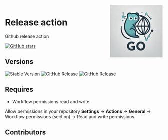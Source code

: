 <img align=right width="168" src="docs/gouef_logo.png">

# Release action
Github release action

[![GitHub stars](https://img.shields.io/github/stars/gouef/github-lib-template?style=social)](https://github.com/gouef/github-lib-template/stargazers)

## Versions
![Stable Version](https://img.shields.io/github/v/release/gouef/github-lib-template?label=Stable&labelColor=green)
![GitHub Release](https://img.shields.io/github/v/release/gouef/github-lib-template?label=RC&include_prereleases&filter=*rc*&logoSize=diago)
![GitHub Release](https://img.shields.io/github/v/release/gouef/github-lib-template?label=Beta&include_prereleases&filter=*beta*&logoSize=diago)

## Requires

- Workflow permissions read and write

Allow permissions in your repository **Settings** -> **Actions** -> **General** -> Workflow permissions (section) -> Read and write permissions



## Contributors


